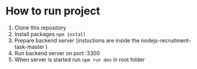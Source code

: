 # How to run project

1. Clone this repository
2. Install packages `npm install`
3. Prepare backend server (instuctions are inside the nodejs-recruitment-task-master )
4. Run backend server on port :3300
5. When server is started run `npm run dev` in root folder
